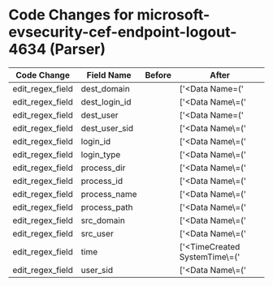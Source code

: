 # Code Changes for microsoft-evsecurity-cef-endpoint-logout-4634 (Parser)

| Code Change | Field Name | Before | After |
|-------------|------------|--------|-------|
| edit_regex_field | dest_domain |  | ['<Data Name=(\'|")TargetDomainName(\'|")>({dest_domain}[^<]+)<'] |
| edit_regex_field | dest_login_id |  | ['<Data Name\\=(\'|")TargetLogonId(\'|")>({dest_login_id}[^<]+)<'] |
| edit_regex_field | dest_user |  | ['<Data Name=(\'|")TargetUserName(\'|")>(SYSTEM|({dest_user}[^<]+))<'] |
| edit_regex_field | dest_user_sid |  | ['<Data Name\\=(\'|")TargetUserSid(\'|")>({dest_user_sid}[^<]+)<'] |
| edit_regex_field | login_id |  | ['<Data Name\\=(\'|")SubjectLogonId(\'|")>(-|({login_id}[^<>]+))<'] |
| edit_regex_field | login_type |  | ['<Data Name\\=(\'|")LogonType(\'|")>({login_type}\d+)<'] |
| edit_regex_field | process_dir |  | ['<Data Name\\=(\'|")(Caller)?ProcessName(\'|")>(-|({process_path}({process_dir}[^<>]*?[\\\/]+)?({process_name}[^<>\\\/]+)))<'] |
| edit_regex_field | process_id |  | ['<Data Name\\=(\'|")(Caller)?ProcessId(\'|")>({process_id}[^<]+?)\s*<', '<Execution ProcessID\\=(\'|")({process_id}[^\'"]+)'] |
| edit_regex_field | process_name |  | ['<Data Name\\=(\'|")(Caller)?ProcessName(\'|")>(-|({process_path}({process_dir}[^<>]*?[\\\/]+)?({process_name}[^<>\\\/]+)))<'] |
| edit_regex_field | process_path |  | ['<Data Name\\=(\'|")(Caller)?ProcessName(\'|")>(-|({process_path}({process_dir}[^<>]*?[\\\/]+)?({process_name}[^<>\\\/]+)))<'] |
| edit_regex_field | src_domain |  | ['<Data Name\\=(\'|")SubjectDomainName(\'|")>(-|({src_domain}[^<>]+))<'] |
| edit_regex_field | src_user |  | ['<Data Name\\=(\'|")SubjectUserName(\'|")>(-|({src_user}[\w\.\-\!\#\^\~]{1,40}\$?))<'] |
| edit_regex_field | time |  | ['<TimeCreated SystemTime\\=(\'|")({time}\d\d\d\d-\d\d-\d\dT\d\d:\d\d:\d\d\.\d{3})'] |
| edit_regex_field | user_sid |  | ['<Data Name\\=(\'|")SubjectUserSid(\'|")>(-|({user_sid}[^<>]+))<'] |